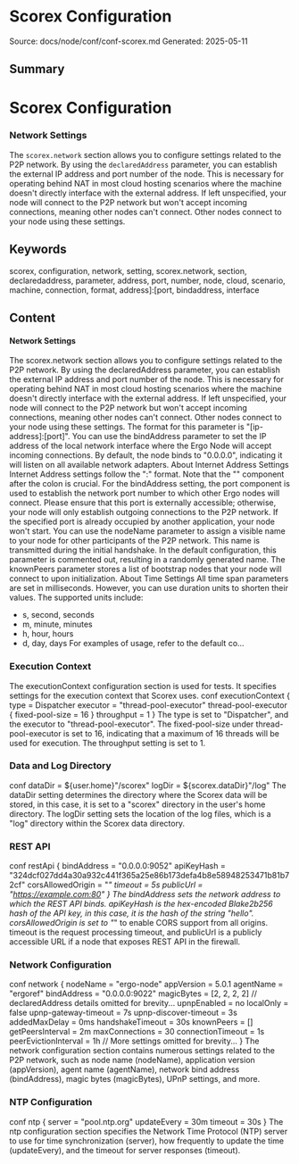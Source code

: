# Scorex Configuration
Source: docs/node/conf/conf-scorex.md
Generated: 2025-05-11

## Summary
# Scorex Configuration

### Network Settings

The `scorex.network` section allows you to configure settings related to the P2P network. By using the `declaredAddress` parameter, you can establish the external IP address and port number of the node. This is necessary for operating behind NAT in most cloud hosting scenarios where the machine doesn't directly interface with the external address. If left unspecified, your node will connect to the P2P network but won't accept incoming connections, meaning other nodes can't connect. Other nodes connect to your node using these settings.

## Keywords
scorex, configuration, network, setting, scorex.network, section, declaredaddress, parameter, address, port, number, node, cloud, scenario, machine, connection, format, address]:[port, bindaddress, interface

## Content
#### Network Settings
The scorex.network section allows you to configure settings related to the P2P network.
By using the declaredAddress parameter, you can establish the external IP address and port number of the node. This is necessary for operating behind NAT in most cloud hosting scenarios where the machine doesn't directly interface with the external address. If left unspecified, your node will connect to the P2P network but won't accept incoming connections, meaning other nodes can't connect. Other nodes connect to your node using these settings. The format for this parameter is "[ip-address]:[port]".
You can use the bindAddress parameter to set the IP address of the local network interface where the Ergo Node will accept incoming connections. By default, the node binds to "0.0.0.0", indicating it will listen on all available network adapters.
About Internet Address Settings
Internet Address settings follow the ":" format. Note that the "" component after the colon is crucial.
For the bindAddress setting, the port component is used to establish the network port number to which other Ergo nodes will connect. Please ensure that this port is externally accessible; otherwise, your node will only establish outgoing connections to the P2P network. If the specified port is already occupied by another application, your node won't start.
You can use the nodeName parameter to assign a visible name to your node for other participants of the P2P network. This name is transmitted during the initial handshake. In the default configuration, this parameter is commented out, resulting in a randomly generated name.
The knownPeers parameter stores a list of bootstrap nodes that your node will connect to upon initialization.
About Time Settings
All time span parameters are set in milliseconds. However, you can use duration units to shorten their values. The supported units include:
* s, second, seconds
* m, minute, minutes
* h, hour, hours
* d, day, days
For examples of usage, refer to the default co...

### Execution Context
The executionContext configuration section is used for tests. It specifies settings for the execution context that Scorex uses.
conf
executionContext {
    type = Dispatcher
    executor = "thread-pool-executor"
    thread-pool-executor {
      fixed-pool-size = 16
    }
    throughput = 1
}
The type is set to "Dispatcher", and the executor to "thread-pool-executor". The fixed-pool-size under thread-pool-executor is set to 16, indicating that a maximum of 16 threads will be used for execution. The throughput setting is set to 1.

### Data and Log Directory
conf
dataDir = ${user.home}"/scorex"
logDir = ${scorex.dataDir}"/log"
The dataDir setting determines the directory where the Scorex data will be stored, in this case, it is set to a "scorex" directory in the user's home directory. The logDir setting sets the location of the log files, which is a "log" directory within the Scorex data directory.

### REST API
conf
restApi {
    bindAddress = "0.0.0.0:9052"
    apiKeyHash = "324dcf027dd4a30a932c441f365a25e86b173defa4b8e58948253471b81b72cf"
    corsAllowedOrigin = "*"
    timeout = 5s
    publicUrl = "https://example.com:80"
}
The bindAddress sets the network address to which the REST API binds. apiKeyHash is the hex-encoded Blake2b256 hash of the API key, in this case, it is the hash of the string "hello". corsAllowedOrigin is set to "*" to enable CORS support from all origins. timeout is the request processing timeout, and publicUrl is a publicly accessible URL if a node that exposes REST API in the firewall.

### Network Configuration
conf
network {
    nodeName = "ergo-node"
    appVersion = 5.0.1
    agentName = "ergoref"
    bindAddress = "0.0.0.0:9022"
    magicBytes = [2, 2, 2, 2]
    // declaredAddress details omitted for brevity...
    upnpEnabled = no
    localOnly = false
    upnp-gateway-timeout = 7s
    upnp-discover-timeout = 3s
    addedMaxDelay = 0ms
    handshakeTimeout = 30s
    knownPeers = []
    getPeersInterval = 2m
    maxConnections = 30
    connectionTimeout = 1s
    peerEvictionInterval = 1h
    // More settings omitted for brevity...
}
The network configuration section contains numerous settings related to the P2P network, such as node name (nodeName), application version (appVersion), agent name (agentName), network bind address (bindAddress), magic bytes (magicBytes), UPnP settings, and more.

### NTP Configuration
conf
ntp {
    server = "pool.ntp.org"
    updateEvery = 30m
    timeout = 30s
}
The ntp configuration section specifies the Network Time Protocol (NTP) server to use for time synchronization (server), how frequently to update the time (updateEvery), and the timeout
for server responses (timeout).
